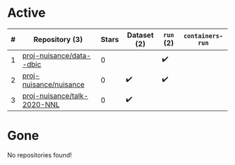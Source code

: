 # Active
| # | Repository (3) | Stars | Dataset (2) | `run` (2) | `containers-run` |
| --- | --- | --- | --- | --- | --- |
| 1 | [proj-nuisance/data--dbic](https://github.com/proj-nuisance/data--dbic) | 0 |  | :heavy_check_mark: |  |
| 2 | [proj-nuisance/nuisance](https://github.com/proj-nuisance/nuisance) | 0 | :heavy_check_mark: | :heavy_check_mark: |  |
| 3 | [proj-nuisance/talk-2020-NNL](https://github.com/proj-nuisance/talk-2020-NNL) | 0 | :heavy_check_mark: |  |  |

# Gone
No repositories found!
